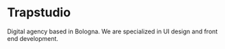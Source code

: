 # Trapstudio

Digital agency based in Bologna. We are specialized in UI design and front end development.
